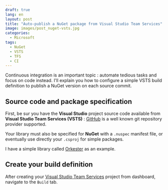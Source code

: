 ```yaml
---
draft: true
lang: en
layout: post
title: "Auto-publish a NuGet package from Visual Studio Team Services"
image: images/post_nuget-vsts.jpg
categories:
  - Microsoft
tags:
  - NuGet
  - VSTS
  - TFS
  - CI
---
```


Continuous integration is an important topic : automate tedious tasks and focus on code instead. I'll explain you how to configure a simple VSTS build definition to publish a NuGet version on each source commit.

## Source code and package specification

First, be sur you have the **Visual Studio** project source code available from **Visual Studio Team Services (VSTS)** : [GitHub](https://www.github.com) is a well known git repository provider supported.

Your library must also be specified for **NuGet** with a `.nuspec` manifest file, or eventually use directly your `.csproj` for simple packages.

I have a simple library called [Orkester](https://github.com/aloisdeniel/Orkester) as an example.

## Create your build definition

After creating your [Visual Studio Team Services](http://www.visualstudio.com) project from dashboard, navigate to the `Build` tab.

